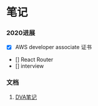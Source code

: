 # 笔记

### 2020进展
- [x] AWS developer associate 证书
- [] React Router
- [] interview


### 文档
1. [DVA笔记](https://1drv.ms/u/s!AiR30pWX0ETziwgj-eYtQYcDC8y7)
